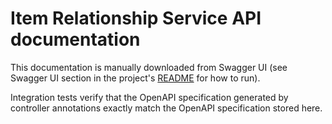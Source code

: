 # Item Relationship Service API documentation

This documentation is manually downloaded from Swagger UI (see Swagger UI section in the
project's [README](../../../README.md) for how to run).

Integration tests verify that the OpenAPI specification generated by controller annotations exactly match the OpenAPI
specification stored here.
